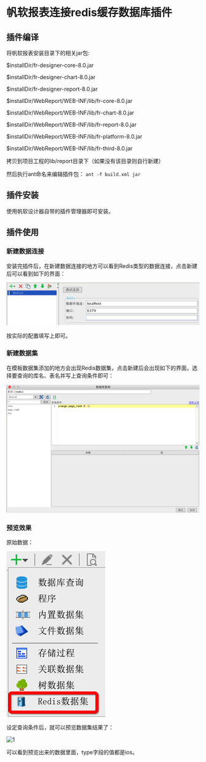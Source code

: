 # 帆软报表连接redis缓存数据库插件
## 插件编译
将帆软报表安装目录下的相关jar包:

$installDir/fr-designer-core-8.0.jar

$installDir/fr-designer-chart-8.0.jar

$installDir/fr-designer-report-8.0.jar

$installDir/WebReport/WEB-INF/lib/fr-core-8.0.jar

$installDir/WebReport/WEB-INF/lib/fr-chart-8.0.jar

$installDir/WebReport/WEB-INF/lib/fr-report-8.0.jar

$installDir/WebReport/WEB-INF/lib/fr-platform-8.0.jar

$installDir/WebReport/WEB-INF/lib/fr-third-8.0.jar

拷贝到项目工程的lib/report目录下（如果没有该目录则自行新建）

然后执行ant命名来编辑插件包：
`ant -f build.xml jar`

## 插件安装
使用帆软设计器自带的插件管理器即可安装。
## 插件使用
### 新建数据连接
安装完插件后，在新建数据连接的地方可以看到Redis类型的数据连接，点击新建后可以看到如下的界面：

![1](screenshots/1.png)

按实际的配置填写上即可。

### 新建数据集
在模板数据集添加的地方会出现Redis数据集，点击新建后会出现如下的界面，选择要查询的库名、表名并写上查询条件即可：

![1](screenshots/3.png)


### 预览效果
原始数据：

![1](screenshots/2.png)

设定查询条件后，就可以预览数据集结果了：

![1](screenshots/4.png)

可以看到预览出来的数据里面，type字段的值都是ios。
